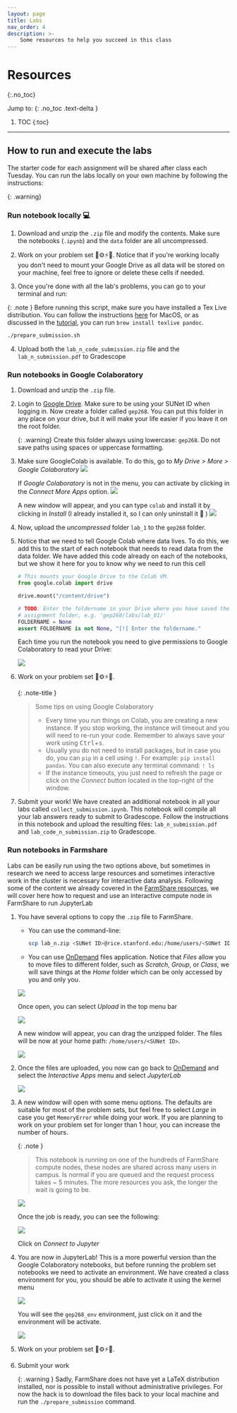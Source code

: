 ```yaml
---
layout: page
title: Labs
nav_order: 4
description: >-
    Some resources to help you succeed in this class
---
```



# Resources
{:.no_toc}


Jump to:
{: .no_toc .text-delta }

1. TOC
{:toc}

---

## How to run and execute the labs

The starter code for each assignment will be shared after class each Tuesday. You can run the labs locally on your own machine by following the instructions: 


{: .warning}


### Run notebook locally 💻

1. Download and unzip the `.zip` file and modify the contents. Make sure the
   notebooks (`.ipynb`) and the `data` folder are all uncompressed.

2. Work on your problem set  💪⚙️⚡💯. Notice that if you're working locally you
   don't need to mount your Google Drive as all data will be stored on your
   machine, feel free to ignore or delete these cells if needed. 

3. Once you're done with all the lab's problems, you can go to your
   terminal and run: 

{: .note } 
Before running this script, make sure you have installed a Tex Live
distribution. You can follow the instructions [here][1] for MacOS, or as
discussed in the [tutorial](./software/python.md), you can run `brew install
texlive pandoc`. 

```bash
./prepare_submission.sh
```

4. Upload both the `lab_n_code_submission.zip` file and the
   `lab_n_submission.pdf` to Gradescope


### Run notebooks in Google Colaboratory

1. Download and unzip the `.zip` file. 

2. Login to [Google Drive](https://drive.google.com/). Make sure to be using
   your SUNet ID when logging in. Now create a folder called `gep268`. You can
   put this folder in any place on your drive, but it will make your life
   easier if you leave it on the root folder. 

   {: .warning} 
   Create this folder always using lowercase: `gep268`. Do not save paths 
   using spaces or uppercase formatting. 

3. Make sure GoogleColab is available. To do this, go to *My Drive > More > Google Colaboratory*
   ![](/assets/images/drive_extension.png)

   If *Google Colaboratory* is not in the menu, you can activate by clicking in
   the *Connect More Apps* option. 
   ![](/assets/images/google_colab.png)

   A new window will appear, and you can type `colab` and install it by clicking
   in *Install* (I already installed it, so I can only uninstall it 🤡 )
  ![](/assets/images/google_colab_install.png)

4. Now, upload the *uncompressed* folder `lab_1` to the `gep268` folder.

5. Notice that we need to tell Google Colab where data lives. To do this, we
   add this to the start of each notebook that needs to read data from the data
   folder. We have added this code already on each of the notebooks, but we
   show it here for you to know why we need to run this cell

   ```python
   # This mounts your Google Drive to the Colab VM.
   from google.colab import drive
   
   drive.mount("/content/drive")
   
   # TODO: Enter the foldername in your Drive where you have saved the unzipped
   # assignment folder, e.g. 'gep268/labs/lab_01/'
   FOLDERNAME = None
   assert FOLDERNAME is not None, "[!] Enter the foldername."
   ```

   Each time you run the notebook you need to give permissions to Google
   Colaboratory to read your Drive: 

   ![](/assets/images/colab_auth.gif)

6. Work on your problem set  💪⚙️⚡💯.

   {: .note-title }
   > Some tips on using Google Colaboratory
   >
   >  - Every time you run things on Colab, you are creating a new instance. If
        you stop working, the instance will timeout and you will need to re-run
        your code. Remember to always save your work using
        <kbd>Ctrl</kbd>+<kbd>s</kbd>. 
   > - Usually you do not need to install packages, but in case you do, you can
       `pip` in a cell using `!`. For example:  `pip install pandas`. You can also
       execute any terminal command: `! ls `
   > - If the instance timeouts, you just need to refresh the page or click on the
       *Connect* button located in the top-right of the window. 

7. Submit your work! We have created an additional notebook in all your labs
   called `collect_submission.ipynb`. This notebook will compile all your lab
   answers ready to submit to Gradescope. Follow the instructions in this
   notebook and upload the resulting files: `lab_n_submission.pdf` and
   `lab_code_n_submission.zip` to Gradescope. 

### Run notebooks in Farmshare

Labs can be easily run using the two options above, but sometimes in research
we need to access large resources and sometimes interactive work in the cluster
is necessary for interactive data analysis. Following some of the content we
already covered in the [FarmShare resources](./software/farm.md), we will cover
here how to request and use an interactive compute node in FarmShare to run
JupyterLab

1. You have several options to copy the `.zip` file to FarmShare.
   - You can use the command-line:
     ```bash
     scp lab_n.zip <SUNet ID>@rice.stanford.edu:/home/users/<SUNet ID>/.
     ```
   - You can use [OnDemand][2] files application. Notice that *Files* allow you
     to move files to different folder, such as *Scratch*, *Group*, or *Class*,
     we will save things at the *Home* folder which can be only accessed by you
     and only you. 

   ![](/assets/images/fs_files_menu.png)

   Once open, you can select *Upload* in the top menu bar

   ![](/assets/images/fs_files.png)

   A new window will appear, you can drag the unzipped folder. The files will
   be now at your home path: `/home/users/<SUNet ID>`.

   ![](/assets/images/fs_upload.png)

2. Once the files are uploaded, you now can go back to [OnDemand][2] and select
   the *Interactive Apps* menu and select *JupyterLab*
   
   ![](/assets/images/fs_interactive.png)

3. A new window will open with some menu options. The defaults are suitable for
   most of the problem sets, but feel free to select *Large* in case you get
   `MemoryError` while doing your work. If you are planning to work on your 
   problem set for longer than 1 hour, you can increase the number of hours.

   {: .note }
   > This notebook is running on one of the hundreds of FarmShare compute
   nodes, these nodes are shared across many users in campus. Is normal if you
   are queued and the request process takes ~ 5 minutes. The more resources you
   ask, the longer the wait is going to be. 

   ![](/assets/images/fs_jlab.png)

   Once the job is ready, you can see the following: 

   ![](/assets/images/fs_jlab_ready.png)

   Click on *Connect to Jupyter*

4. You are now in JupyterLab! This is a more powerful version than the Google
   Colaboratory notebooks, but before running the problem set notebooks we need
   to activate an environment. We have created a class environment for you, you
   should be able to activate it using the kernel menu

   ![](/assets/images/fs_jlab_kernel.png)
   
   You will see the `gep268_env` environment, just click on it and the environment
   will be activate.

   ![](/assets/images/fs_jlab_kernel_accept.png)

5.  Work on your problem set  💪⚙️⚡💯.

6. Submit your work

   {: .warning }
   Sadly, FarmShare does not have yet a LaTeX distribution installed, nor is possible
   to install without administrative privileges. For now the hack is to download the
   files back to your local machine and run the `./prepare_submission` command. 


[1]: https://tug.org/texlive/quickinstall.html
[2]: https://ondemand-01.farmshare.stanford.edu/pun/sys/dashboard/
